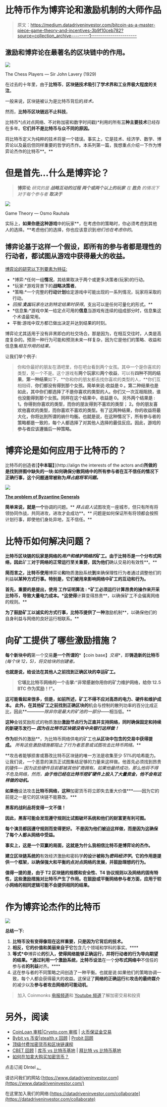 # 比特币作为博弈论和激励机制的大师作品

> 原文：<https://medium.datadriveninvestor.com/bitcoin-as-a-master-piece-game-theory-and-incentives-3b9f10ceb782?source=collection_archive---------1----------------------->

## 激励和博弈论在最著名的区块链中的作用。

![](img/606d9c54739fdb1d3c15f2fb78add083.png)

The Chess Players — Sir John Lavery (1929)

在过去的十年里，由于**比特币**，**区块链技术吸引了学术界和工业界极大程度的关注**。

一般来说，区块链被认为是比特币背后的*技术。*

然而，**比特币区块链远不止科技**。

比特币*(点对点网络、不对称加密和数字时间戳)*利用的所有**三种主要技术**已经存在多年。**它们并不是比特币与众不同的原因。**

将比特币定义为纯粹的技术将是一个错误。事实上，它是技术、经济学、数学、博弈论以及最后但同样重要的哲学的杰作。本系列第一篇，我想重点介绍一下作为博弈论杰作的比特币**。**

# 但是首先...什么是博弈论？

> **博弈论** *研究的是* ***战略互动的过程*** ***两个或两个以上的******玩家*** *在* ***胜负*** *的情况下对于每个参与者* ***取决于***

![](img/b8c5bd8823fc4a08940e8fc49ba19c0b.png)

Game Theory — Osmo Rauhala

实际上，**如果你是这种游戏**中的玩家**，在考虑你的策略时，你必须考虑到其他人的选择。**考虑他们的选择，你也应该意识到*他们也在考虑你的*。

## 博弈论基于这样一个假设，即所有的参与者都是理性的行动者，都试图从游戏中获得最大的收益。

[博弈论的研究以下列要素为特征:](https://www.investopedia.com/articles/financial-theory/08/game-theory-basics.asp)

*   *博弈:*任何一组**情况**，其结果取决于两个或更多决策者(玩家)的行动。
*   *玩家:*游戏背景下的**战略决策者**。
*   *策略:*一个完整的**行动计划**给定游戏中可能出现的一系列情况，玩家将采取的行动。
*   *回报:***支出**玩家在达到特定结果时获得**。支出可以是任何可量化的形式。**
*   *信息集:*游戏中某一给定点可用的**信息**当游戏有连续的组成部分时，信息集这个术语最常用。
*   平衡:游戏中双方都已做出决定并达到结果的时刻。

博弈论尤其适用于没有非黑即白的社交场合。那是因为，在相互交往时，人类是高度复杂的。预测一种行为可能和预测未来一样复杂，因为它是他们的策略、收益和信息集*相互作用的结果。*

让我们举个例子:

> 你和你最好的朋友在酒吧里，你在吧台看到两个女孩。其中一个是你喜欢的类型，另一个不是。这个游戏有**两个玩家**和**两个收益**，可以有**四种不同的结果**。**第一种结果**如下，**你和你的朋友都去找你喜欢的类型的人，**你们互相阻碍，**你们都没有得到那个女孩。**简单来说:**收益是 0** 。第二种结果也是如此，其中**你们都选择了不是你喜欢的类型的人。你们又一次互相阻挠，谁也没能得到那个女孩。同样在这个结果中，**收益是 0。** 另外两个结果是 **:
> 1。你得到你喜欢的类型，而你的朋友得到不喜欢的类型；
> 2。你的朋友喜欢他喜欢的类型，而你喜欢不喜欢的类型。有了这两种结果，你的收益将最大化，你将达到所谓的纳什均衡。也就是说，在这种情况下，所有参与者的策略都是一致的，每个人都选择了对其他人选择的最佳反应。因此，游戏的参与者应该遵循后一种策略。****

# 博弈论是如何应用于比特币的？

比特币的创造者[**【中本聪】**](http://align the interests of the actors and)**所做的是找到拼图中缺失的一块:如何确保分散网络中的所有参与者在互不信任的情况下正确行事，这个问题通常被称为*拜占庭将军问题。***

**![](img/f1283f1e68ec185207febca842bd8820.png)**

**[**The problem of Byzantine Generals**](https://medium.com/coinmonks/a-note-from-anthony-if-you-havent-already-please-read-the-article-gaining-clarity-on-key-787989107969)**

**简单来说，就是一个**协调的问题。**
*拜占庭人*试图攻克一座城市，但只有所有将领协同作战，共同进攻，进攻才会成功**。**
问题是如何保证所有将领都会按照计划行事，即使他们身处异地，互不信任。**

# ****比特币如何解决问题？****

**比特币区块链的玩家是网络的*用户和维护网络的*矿工。由于比特币是一个分布式网络，因此**矿工**对于网络的正常运行至关重要，因为他们**确认交易的有效性**。**

**简而言之，比特币使用**博弈论**和**物质激励系统**到**来确保理性行为者通过调整他们的利益**以某种方式行事。特别是，它们被用来影响网络中矿工的互动和行为。**

**首先，重要的是提出，使用
**工作证明算法** : *矿工必须运行计算昂贵的操作来开采比特币，导致大量电力成本。*这使得**计算变得昂贵**，以确保矿工不会偏离网络的规则。**

**为了鼓励矿工以诚实的方式行事，比特币提供了一种**激励机制**，以确保他们的自身利益与网络的良好运行相联系。**

# **向矿工提供了哪些激励措施？**

**每个新块中的**第一个交易**是一个所谓的***【coin base】*交易**，即**铸造新的比特币**
*(每个块 12，5)，*将交给块的创建者。**

**也就是说，给设法在其他人之前找到正确区块的幸运矿工。**

> **它堪比比特币网络的一个击掌:“非常感谢你用你的矿力维护网络，给你 12.5 BTC 作为奖励！!"。**

**这可能看起来很多，但是，如前所述，矿工不得不应对高昂的电力、硬件和维护成本。
此外，在其他矿工之前找到正确区块的**机会与控制的散列功率的百分比成正比，因此**——*——除非你是最大的矿池的一部分*——相当低。**

**这种**金钱奖励形式的物质激励**激励节点行为正直并支持网络，同时确保固定和持续的新硬币发行— *因为在比特币区块链没有中央银行这样做！***

**作为**额外的激励**，为比特币网络供电的矿工也**从区块中包含的交易中获得提成。** *所有这些激励措施都阻止了行为者恶意或试图攻击比特币网络。***

**攻击者能够损害或篡改比特币区块链的唯一方法是收集至少 51%的哈希能力。让我们说，一个恶意的演员正试图集结足够的力量来这样做。他首先必须找到昂贵的硬件— *因为这些硬件目前都被其他矿商拥有。*如果他最终成功，那么他将不得不危及网络，然而，**由于他已经在比特币挖矿硬件上投入了大量资金，他不会有这样做的动机。****

**如果他**设法攻击**比特币网络，这种**加密货币将立即失去重大价值***——因为它的前提之一是它的区块链不能篡改。***

**黑客的战利品将变得一文不值！**

**因此，黑客可能会发现遵守规则比试图破坏系统和他们的财富更有利可图。**

**每个演员都因遵守规则而变得更好。 不是因为他们被迫这样做，而是因为这确保了每个人都从网络中受益。**

**事实上，这是一个双赢的局面，这就是为什么我相信比特币是博弈论的杰作。**

**建立区块链系统的**有效经济激励和密码学**的设计被称为*密码经济学*。它的作用是提供一个框架，以确保强大和平衡的点对点网络的发展，并鼓励理想的行为。**

**值得一提的是，由于 T2 区块链的规模和安全性、T4 协议规则以及网络的固有特性，这些激励措施对比特币产生了作用。在鼓励或平衡网络参与者方面，应用于较小网络的相同逻辑可能不会提供相同的结果。**

# **作为博弈论杰作的比特币**

**![](img/5d36174a67261b118ae05d1b00709ec3.png)**

**总结一下:**

1.  **比特币没有变得像现在这样重要，只是因为它背后的技术。**
2.  **相反，**它的价值和美丽**来自于它**包含几个领域和学科的事实。****
3.  **等式*中**博弈论**的引入，使得网络能够正确运行，并将行动者的行为导向期望的结果。*通过利用一个激励系统，比特币设法**在一个**分布式网络中**不信任的参与者**的利益**对齐。****
4.  这在参与者的不同策略之间创造了一种平衡。也就是说:如果他们的策略协调一致，每个人都会获得最大的收益。这保证了**网络的正确运行**和**攻击的最终媒介**的减少以及**参与者攻击网络的可能动机**。

> 加入 Coinmonks [电报频道](https://t.me/coincodecap)和 [Youtube 频道](https://www.youtube.com/c/coinmonks/videos)了解加密交易和投资

# 另外，阅读

*   [CoinLoan 审核](https://coincodecap.com/coinloan-review)|[Crypto.com 审核](https://medium.com/coinmonks/crypto-com-review-f143dca1f74c) | [火币保证金交易](https://medium.com/coinmonks/huobi-margin-trading-b3b06cdc1519)
*   [Bybit vs 币安](https://coincodecap.com/bybit-binance-moonxbt)|[stealth x 回顾](https://medium.com/coinmonks/stealthex-review-396c67309988) | [Probit 回顾](https://coincodecap.com/probit-review)
*   [顶级付费加密货币和区块链课程](https://coincodecap.com/blockchain-courses)
*   [CBET 回顾](https://coincodecap.com/cbet-casino-review) | [库币 vs 比特币基地](https://coincodecap.com/kucoin-vs-coinbase) | [拜比特 vs 比特币基地](https://coincodecap.com/bybit-vs-coinbase)
*   [如何在加拿大购买加密货币？](https://coincodecap.com/how-to-buy-cryptocurrency-in-canada)

点击订阅 DIntel [。](https://ddintel.datadriveninvestor.com/)

请访问我们的网站:[https://www.datadriveninvestor.com](https://www.datadriveninvestor.com/)

在这里加入我们的网络:[https://datadriveninvestor.com/collaborate](https://datadriveninvestor.com/collaborate)